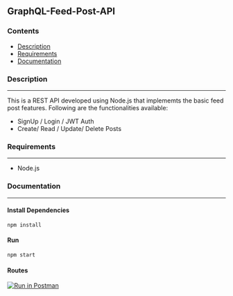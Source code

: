 ## GraphQL-Feed-Post-API

### Contents
* [Description](#Description)
* [Requirements](#Requirements)
* [Documentation](#Documentation)

### Description
----
This is a REST API developed using Node.js that implememts the basic feed post features. Following are the functionalities available:

* SignUp / Login / JWT Auth
* Create/ Read / Update/ Delete Posts


### Requirements
----
* Node.js

### Documentation
----

#### Install Dependencies
```
npm install
```

#### Run
```
npm start
```

#### Routes

[![Run in Postman](https://run.pstmn.io/button.svg)](https://app.getpostman.com/run-collection/f6dc7ec802d7194ee73e)